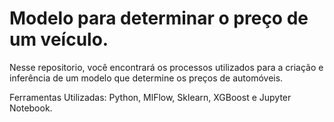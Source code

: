 # Modelo para determinar o preço de um veículo.
Nesse repositorio, você encontrará os processos utilizados para a criação e inferência de um modelo que determine os preços de automóveis.


Ferramentas Utilizadas: Python, MlFlow, Sklearn, XGBoost e Jupyter Notebook.
